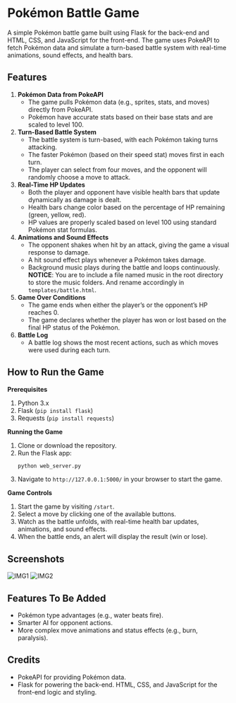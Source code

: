 # Pokémon Battle Game
A simple Pokémon battle game built using Flask for the back-end and HTML, CSS, and JavaScript for the front-end. The game uses PokeAPI to fetch Pokémon data and simulate a turn-based battle system with real-time animations, sound effects, and health bars.

## Features
1. **Pokémon Data from PokeAPI**
   - The game pulls Pokémon data (e.g., sprites, stats, and moves) directly from PokeAPI.
   - Pokémon have accurate stats based on their base stats and are scaled to level 100.
2. **Turn-Based Battle System**
   - The battle system is turn-based, with each Pokémon taking turns attacking.
   - The faster Pokémon (based on their speed stat) moves first in each turn.
   - The player can select from four moves, and the opponent will randomly choose a move to attack.
3. **Real-Time HP Updates**
   - Both the player and opponent have visible health bars that update dynamically as damage is dealt.
   - Health bars change color based on the percentage of HP remaining (green, yellow, red).
   - HP values are properly scaled based on level 100 using standard Pokémon stat formulas.
4. **Animations and Sound Effects**
   - The opponent shakes when hit by an attack, giving the game a visual response to damage.
   - A hit sound effect plays whenever a Pokémon takes damage.
   - Background music plays during the battle and loops continuously.
   **NOTICE**: You are to include a file named music in the root directory to store the music folders. And rename accordingly in `templates/battle.html`.
5. **Game Over Conditions**
   - The game ends when either the player’s or the opponent’s HP reaches 0.
   - The game declares whether the player has won or lost based on the final HP status of the Pokémon.
6. **Battle Log**
   - A battle log shows the most recent actions, such as which moves were used during each turn.

## How to Run the Game
**Prerequisites**
1. Python 3.x
2. Flask (`pip install flask`)
3. Requests (`pip install requests`)

**Running the Game**
1. Clone or download the repository.
2. Run the Flask app:
   ```bash
   python web_server.py
   ```
3. Navigate to `http://127.0.0.1:5000/` in your browser to start the game.

**Game Controls**
1. Start the game by visiting `/start`.
2. Select a move by clicking one of the available buttons.
3. Watch as the battle unfolds, with real-time health bar updates, animations, and sound effects.
4. When the battle ends, an alert will display the result (win or lose).

## Screenshots
![IMG1](https://imgur.com/YZu6hfR.png)
![IMG2](https://imgur.com/Jaa1stT.png)

## Features To Be Added
- Pokémon type advantages (e.g., water beats fire).
- Smarter AI for opponent actions.
- More complex move animations and status effects (e.g., burn, paralysis).

## Credits
- PokeAPI for providing Pokémon data.
- Flask for powering the back-end.
HTML, CSS, and JavaScript for the front-end logic and styling.
